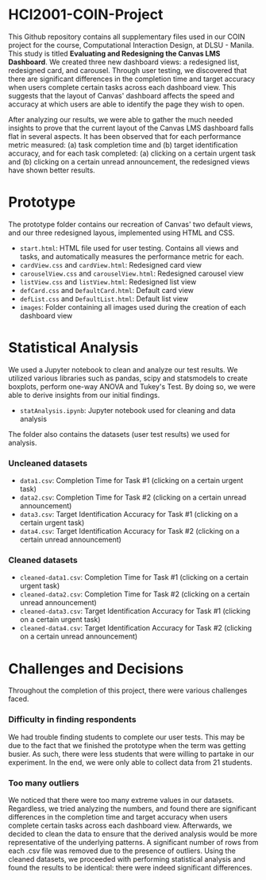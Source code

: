 # HCI2001-COIN-Project
This Github repository contains all supplementary files used in our COIN project
for the course, Computational Interaction Design, at DLSU - Manila. This study is
titled **Evaluating and Redesigning the Canvas LMS Dashboard**. We created three
new dashboard views: a redesigned list, redesigned card, and carousel. Through
user testing, we discovered that there are significant differences in the 
completion time and target accuracy when users complete certain tasks across 
each dashboard view. This suggests that the layout of Canvas' dashboard affects 
the speed and accuracy at which users are able to identify the page they wish to
open.

After analyzing our results, we were able to gather the much needed insights to 
prove that the current layout of the Canvas LMS dashboard falls flat in several aspects. 
It has been observed that for each performance metric measured: (a) task completion
time and (b) target identification accuracy, and for each task completed: (a) clicking
on a certain urgent task and (b) clicking on a certain unread announcement, the 
redesigned views have shown better results.

# Prototype
The prototype folder contains our recreation of Canvas' two default views, and our
three redesigned layous, implemented using HTML and CSS. 
- `start.html`: HTML file used for user testing. Contains all views and tasks, and automatically measures the performance metric for each.
- `cardView.css` and `cardView.html`: Redesigned card view
- `carouselView.css` and `carouselView.html`: Redesigned carousel view
- `listView.css` and `listView.html`: Redesigned list view
- `defCard.css` and `DefaultCard.html`: Default card view
- `defList.css` and `DefaultList.html`: Default list view
- `images`: Folder containing all images used during the creation of each dashboard view

# Statistical Analysis
We used a Jupyter notebook to clean and analyze our test results. We utilized
various libraries such as pandas, scipy and statsmodels to create boxplots, perform
one-way ANOVA and Tukey's Test. By doing so, we were able to derive insights from our initial findings.
- `statAnalysis.ipynb`: Jupyter notebook used for cleaning and data analysis

The folder also contains the datasets (user test results) we used for analysis.
### Uncleaned datasets
- `data1.csv`: Completion Time for Task #1 (clicking on a certain urgent task)
- `data2.csv`: Completion Time for Task #2 (clicking on a certain unread announcement)
- `data3.csv`: Target Identification Accuracy for Task #1 (clicking on a certain urgent task)
- `data4.csv`: Target Identification Accuracy for Task #2 (clicking on a certain unread announcement)
### Cleaned datasets
- `cleaned-data1.csv`: Completion Time for Task #1 (clicking on a certain urgent task)
- `cleaned-data2.csv`: Completion Time for Task #2 (clicking on a certain unread announcement)
- `cleaned-data3.csv`: Target Identification Accuracy for Task #1 (clicking on a certain urgent task)
- `cleaned-data4.csv`: Target Identification Accuracy for Task #2 (clicking on a certain unread announcement)

# Challenges and Decisions
Throughout the completion of this project, there were various challenges faced.

### Difficulty in finding respondents
We had trouble finding students to complete our user tests. This may be due to the fact that
we finished the prototype when the term was getting busier. As such, there were less students
that were willing to partake in our experiment. In the end, we were only able to collect
data from 21 students.

### Too many outliers
We noticed that there were too many extreme values in our datasets. Regardless, we tried
analyzing the numbers, and found there are significant differences in the 
completion time and target accuracy when users complete certain tasks across 
each dashboard view. Afterwards, we decided to clean the data to ensure that the derived
analysis would be more representative of the underlying patterns.
A significant number of rows from each .csv file was removed due 
to the presence of outliers. Using the cleaned datasets, we proceeded with performing
statistical analysis and found the results to be identical: there were indeed
significant differences.





